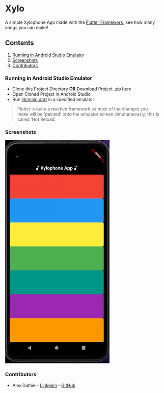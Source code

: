 # Xylo

A simple Xylophone App made with the [Flutter Framework](https://flutter.dev/), see how many songs you can make!

## Contents

1. [Running in Android Studio Emulator](#running-in-android-studio-emulator)
1. [Screenshots](#screenshots)
1. [Contributors](#contributors)

### Running in Android Studio Emulator

* Clone this Project Directory **OR** Download Project .zip [here](https://github.com/AlexDuthie/xylophone-app/archive/refs/heads/main.zip)
* Open Cloned Project in Android Studio
* Run [lib/main.dart](lib/main.dart) in a specified emulator

> Flutter is quite a reactive framework so most of the changes you make will be 'painted' onto the emulator screen simultaneously, this is called 'Hot Reload'.

### Screenshots

![Version 1 Screenshot](assets/screenshots/v1.jpg)

### Contributors

* Alex Duthie - [Linkedin](https://www.linkedin.com/in/alexduthielnkdn/) - [GitHub](https://www.github.com/AlexDuthie)